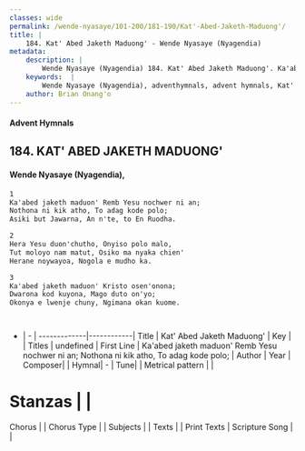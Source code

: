 ```yaml
---
classes: wide
permalink: /wende-nyasaye/101-200/181-190/Kat'-Abed-Jaketh-Maduong'/
title: |
    184. Kat' Abed Jaketh Maduong' - Wende Nyasaye (Nyagendia)
metadata:
    description: |
        Wende Nyasaye (Nyagendia) 184. Kat' Abed Jaketh Maduong'. Ka'abed jaketh maduon' Remb Yesu nochwer ni an; Nothona ni kik atho, To adag kode polo; Asiki but Jawarna, An n'te, to En Ruodha.  
    keywords:  |
        Wende Nyasaye (Nyagendia), adventhymnals, advent hymnals, Kat' Abed Jaketh Maduong', Ka'abed jaketh maduon' Remb Yesu nochwer ni an; Nothona ni kik atho, To adag kode polo;. 
    author: Brian Onang'o
---
```


#### Advent Hymnals
## 184. KAT' ABED JAKETH MADUONG'
####  Wende Nyasaye (Nyagendia),

```txt
1
Ka'abed jaketh maduon' Remb Yesu nochwer ni an;
Nothona ni kik atho, To adag kode polo;
Asiki but Jawarna, An n'te, to En Ruodha.

2
Hera Yesu duon'chutho, Onyiso polo malo,
Tut moloyo nam matut, Osiko ma nyaka chien'
Herane noywayoa, Nogola e mudho ka.

3
Ka'abed jaketh maduon' Kristo osen'onona;
Dwarona kod kuyona, Mago duto on'yo;
Okonya e lwenje chuny, Ngimana okan kuome.




```

- |   -  |
-------------|------------|
Title | Kat' Abed Jaketh Maduong' |
Key |  |
Titles | undefined |
First Line | Ka'abed jaketh maduon' Remb Yesu nochwer ni an; Nothona ni kik atho, To adag kode polo; |
Author | 
Year | 
Composer| |
Hymnal|  - |
Tune|  |
Metrical pattern | |
# Stanzas |  |
Chorus |  |
Chorus Type |  |
Subjects | |
Texts |  |
Print Texts | 
Scripture Song |  |
    
